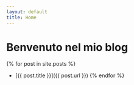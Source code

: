 ```yaml
---
layout: default
title: Home
---
```


# Benvenuto nel mio blog

{% for post in site.posts %}
- [{{ post.title }}]({{ post.url }})
{% endfor %}
